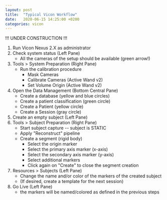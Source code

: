 ```yaml
---
layout: post
title:  "Typical Vicon Workflow"
date:   2020-06-15 14:25:00 +0200
categories: vicon
---
```


!!! UNDER CONSTRUCTION !!!

1. Run Vicon Nexus 2.X as administrator
2. Check system status (Left Pane)
   - All the cameras of the setup should be available (green arrow!)
3. Tools > System Preparation (Right Pane)
   - Run the calibration procedure
     - Mask Cameras
     - Calibrate Cameras (Active Wand v2)
     - Set Volume Origin (Active Wand v2)
4. Open the Data Management (Bottom Central Pane)
   - Create a database (yellow and blue circles)
   - Create a patient classification (green circle)
   - Create a Patient (yellow circle)
   - Create a Session (gray circle)
5. Create an empty subject (Left Pane)
6. Tools > Subject Preparation (Right Pane)
   - Start subject capture -- subject is STATIC
   - Apply "Reconstruct" pipeline
   - Create a segment (rigid body)
      - Select the origin marker
      - Select the primary axis marker (x-axis)
      - Select the secondary axis marker (y-axis)
      - Select additional markers
      - Click again on "Create" to close the segment creation
7. Resources > Subjects (Left Pane)
   - Change the name and/or color of the markers of the created subject
   - (If desired, create a template for the next session)
8. Go Live (Left Pane)
   - the markers will be named/colored as defined in the previous steps
